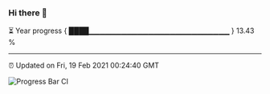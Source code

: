 ### Hi there 👋

⏳ Year progress { ████▁▁▁▁▁▁▁▁▁▁▁▁▁▁▁▁▁▁▁▁▁▁▁▁▁▁ } 13.43 %

---

⏰ Updated on Fri, 19 Feb 2021 00:24:40 GMT

![Progress Bar CI](https://github.com/liununu/liununu/workflows/Progress%20Bar%20CI/badge.svg)

